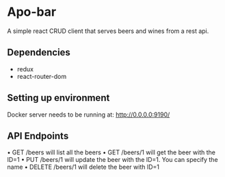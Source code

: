 # Apo-bar

A simple react CRUD client that serves beers and wines from a rest api.

## Dependencies
- redux
- react-router-dom

## Setting up environment
Docker server needs to be running at:
http://0.0.0.0:9190/

## API Endpoints
• GET /beers will list all the beers
• GET /beers/1 will get the beer with the ID=1
• PUT /beers/1 will update the beer with the ID=1. You can specify the name
• DELETE /beers/1 will delete the beer with ID=1
